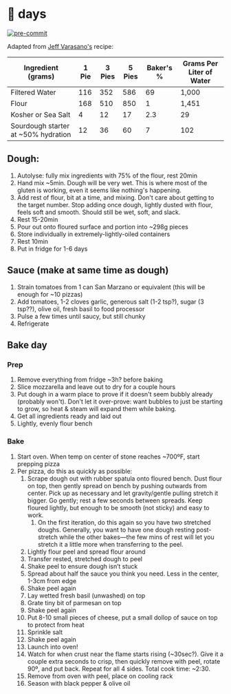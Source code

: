 # 🍕 days

[![pre-commit](https://img.shields.io/badge/pre--commit-enabled-brightgreen?logo=pre-commit&logoColor=white)](https://github.com/pre-commit/pre-commit)

Adapted from [Jeff Varasano's](http://www.varasanos.com/PizzaRecipe.htm) recipe:

| Ingredient (grams)                  | 1 Pie | 3 Pies | 5 Pies | Baker's % | Grams Per Liter of Water |
|-------------------------------------|-------|--------|--------|-----------|--------------------------|
| Filtered Water                      | 116   | 352    | 586    | 69        | 1,000                    |
| Flour                               | 168   | 510    | 850    | 1         | 1,451                    |
| Kosher or Sea Salt                  | 4     | 12     | 17     | 2.3       | 29                       |
| Sourdough starter at ~50% hydration | 12    | 36     | 60     | 7         | 102                      |

## Dough:

1. Autolyse: fully mix ingredients with 75% of the flour, rest 20min
1. Hand mix ~5min. Dough will be very wet. This is where most of the gluten is working, even it seems like nothing's happening.
1. Add rest of flour, bit at a time, and mixing. Don't care about getting to the target number. Stop adding once dough, lightly dusted with flour, feels soft and smooth. Should still be wet, soft, and slack.
1. Rest 15-20min
1. Pour out onto floured surface and portion into ~298g pieces
1. Store individually in extremely-lightly-oiled containers
1. Rest 10min
1. Put in fridge for 1-6 days

## Sauce (make at same time as dough)

1. Strain tomatoes from 1 can San Marzano or equivalent (this will be enough for ~10 pizzas)
1. Add tomatoes, 1-2 cloves garlic, generous salt (1-2 tsp?), sugar (3 tsp??), olive oil, fresh basil to food processor
1. Pulse a few times until saucy, but still chunky
1. Refrigerate

## Bake day

### Prep

1. Remove everything from fridge ~3h? before baking
1. Slice mozzarella and leave out to dry for a couple hours
1. Put dough in a warm place to prove if it doesn't seem bubbly already (probably won't). Don't let it over-prove: want bubbles to just be starting to grow, so heat & steam will expand them while baking.
1. Get all ingredients ready and laid out
1. Lightly, evenly flour bench

### Bake

1. Start oven. When temp on center of stone reaches ~700ºF, start prepping pizza
1. Per pizza, do this as quickly as possible:
    1. Scrape dough out with rubber spatula onto floured bench. Dust flour on top, then gently spread on bench by pushing outwards from center. Pick up as necessary and let gravity/gentle pulling stretch it bigger. Go gently; rest a few seconds between spreads. Keep floured lightly, but enough to be smooth (not sticky) and easy to work.
        1. On the first iteration, do this again so you have two stretched doughs. Generally, you want to have one dough resting post-stretch while the other bakes—the few mins of rest will let you stretch it a little more when transferring to the peel.
    1. Lightly flour peel and spread flour around
    1. Transfer rested, stretched dough to peel
    1. Shake peel to ensure dough isn’t stuck
    1. Spread about half the sauce you think you need. Less in the center, 1-3cm from edge
    1. Shake peel again
    1. Lay wetted fresh basil (unwashed) on top
    1. Grate tiny bit of parmesan on top
    1. Shake peel again
    1. Put 8-10 small pieces of cheese, put a small dollop of sauce on top to protect from heat
    1. Sprinkle salt
    1. Shake peel again
    1. Launch into oven!
    1. Watch for when crust near the flame starts rising (~30sec?). Give it a couple extra seconds to crisp, then quickly remove with peel, rotate 90º, and put back. Repeat for all 4 sides. Total cook time: ~2:30.
    1. Remove from oven with peel, place on cooling rack
    1. Season with black pepper & olive oil
